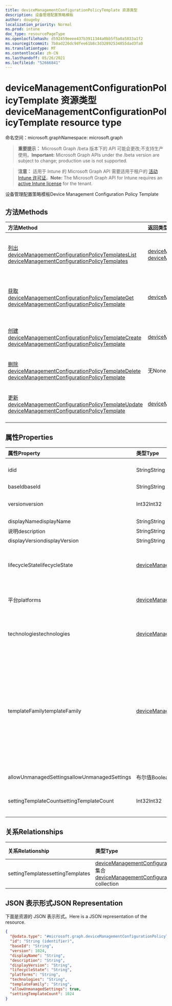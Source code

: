 ```yaml
---
title: deviceManagementConfigurationPolicyTemplate 资源类型
description: 设备管理配置策略模板
author: dougeby
localization_priority: Normal
ms.prod: intune
doc_type: resourcePageType
ms.openlocfilehash: d592459eeee437b3911344a0bb5f5a0a5833a1f2
ms.sourcegitcommit: 7b8ad226dc9dfee61b8c3d32892534855dad3fa0
ms.translationtype: MT
ms.contentlocale: zh-CN
ms.lasthandoff: 05/26/2021
ms.locfileid: "52666841"
---
```

# <a name="devicemanagementconfigurationpolicytemplate-resource-type"></a><span data-ttu-id="9827a-103">deviceManagementConfigurationPolicyTemplate 资源类型</span><span class="sxs-lookup"><span data-stu-id="9827a-103">deviceManagementConfigurationPolicyTemplate resource type</span></span>

<span data-ttu-id="9827a-104">命名空间：microsoft.graph</span><span class="sxs-lookup"><span data-stu-id="9827a-104">Namespace: microsoft.graph</span></span>

> <span data-ttu-id="9827a-105">**重要提示：** Microsoft Graph /beta 版本下的 API 可能会更改;不支持生产使用。</span><span class="sxs-lookup"><span data-stu-id="9827a-105">**Important:** Microsoft Graph APIs under the /beta version are subject to change; production use is not supported.</span></span>

> <span data-ttu-id="9827a-106">**注意：** 适用于 Intune 的 Microsoft Graph API 需要适用于租户的 [活动 Intune 许可证](https://go.microsoft.com/fwlink/?linkid=839381)。</span><span class="sxs-lookup"><span data-stu-id="9827a-106">**Note:** The Microsoft Graph API for Intune requires an [active Intune license](https://go.microsoft.com/fwlink/?linkid=839381) for the tenant.</span></span>

<span data-ttu-id="9827a-107">设备管理配置策略模板</span><span class="sxs-lookup"><span data-stu-id="9827a-107">Device Management Configuration Policy Template</span></span>

## <a name="methods"></a><span data-ttu-id="9827a-108">方法</span><span class="sxs-lookup"><span data-stu-id="9827a-108">Methods</span></span>
|<span data-ttu-id="9827a-109">方法</span><span class="sxs-lookup"><span data-stu-id="9827a-109">Method</span></span>|<span data-ttu-id="9827a-110">返回类型</span><span class="sxs-lookup"><span data-stu-id="9827a-110">Return Type</span></span>|<span data-ttu-id="9827a-111">说明</span><span class="sxs-lookup"><span data-stu-id="9827a-111">Description</span></span>|
|:---|:---|:---|
|[<span data-ttu-id="9827a-112">列出 deviceManagementConfigurationPolicyTemplates</span><span class="sxs-lookup"><span data-stu-id="9827a-112">List deviceManagementConfigurationPolicyTemplates</span></span>](../api/intune-deviceconfigv2-devicemanagementconfigurationpolicytemplate-list.md)|<span data-ttu-id="9827a-113">[deviceManagementConfigurationPolicyTemplate](../resources/intune-deviceconfigv2-devicemanagementconfigurationpolicytemplate.md) 集合</span><span class="sxs-lookup"><span data-stu-id="9827a-113">[deviceManagementConfigurationPolicyTemplate](../resources/intune-deviceconfigv2-devicemanagementconfigurationpolicytemplate.md) collection</span></span>|<span data-ttu-id="9827a-114">列出 [deviceManagementConfigurationPolicyTemplate](../resources/intune-deviceconfigv2-devicemanagementconfigurationpolicytemplate.md) 对象的属性和关系。</span><span class="sxs-lookup"><span data-stu-id="9827a-114">List properties and relationships of the [deviceManagementConfigurationPolicyTemplate](../resources/intune-deviceconfigv2-devicemanagementconfigurationpolicytemplate.md) objects.</span></span>|
|[<span data-ttu-id="9827a-115">获取 deviceManagementConfigurationPolicyTemplate</span><span class="sxs-lookup"><span data-stu-id="9827a-115">Get deviceManagementConfigurationPolicyTemplate</span></span>](../api/intune-deviceconfigv2-devicemanagementconfigurationpolicytemplate-get.md)|[<span data-ttu-id="9827a-116">deviceManagementConfigurationPolicyTemplate</span><span class="sxs-lookup"><span data-stu-id="9827a-116">deviceManagementConfigurationPolicyTemplate</span></span>](../resources/intune-deviceconfigv2-devicemanagementconfigurationpolicytemplate.md)|<span data-ttu-id="9827a-117">读取 [deviceManagementConfigurationPolicyTemplate 对象的属性和](../resources/intune-deviceconfigv2-devicemanagementconfigurationpolicytemplate.md) 关系。</span><span class="sxs-lookup"><span data-stu-id="9827a-117">Read properties and relationships of the [deviceManagementConfigurationPolicyTemplate](../resources/intune-deviceconfigv2-devicemanagementconfigurationpolicytemplate.md) object.</span></span>|
|[<span data-ttu-id="9827a-118">创建 deviceManagementConfigurationPolicyTemplate</span><span class="sxs-lookup"><span data-stu-id="9827a-118">Create deviceManagementConfigurationPolicyTemplate</span></span>](../api/intune-deviceconfigv2-devicemanagementconfigurationpolicytemplate-create.md)|[<span data-ttu-id="9827a-119">deviceManagementConfigurationPolicyTemplate</span><span class="sxs-lookup"><span data-stu-id="9827a-119">deviceManagementConfigurationPolicyTemplate</span></span>](../resources/intune-deviceconfigv2-devicemanagementconfigurationpolicytemplate.md)|<span data-ttu-id="9827a-120">创建新的 [deviceManagementConfigurationPolicyTemplate](../resources/intune-deviceconfigv2-devicemanagementconfigurationpolicytemplate.md) 对象。</span><span class="sxs-lookup"><span data-stu-id="9827a-120">Create a new [deviceManagementConfigurationPolicyTemplate](../resources/intune-deviceconfigv2-devicemanagementconfigurationpolicytemplate.md) object.</span></span>|
|[<span data-ttu-id="9827a-121">删除 deviceManagementConfigurationPolicyTemplate</span><span class="sxs-lookup"><span data-stu-id="9827a-121">Delete deviceManagementConfigurationPolicyTemplate</span></span>](../api/intune-deviceconfigv2-devicemanagementconfigurationpolicytemplate-delete.md)|<span data-ttu-id="9827a-122">无</span><span class="sxs-lookup"><span data-stu-id="9827a-122">None</span></span>|<span data-ttu-id="9827a-123">删除 [deviceManagementConfigurationPolicyTemplate](../resources/intune-deviceconfigv2-devicemanagementconfigurationpolicytemplate.md)。</span><span class="sxs-lookup"><span data-stu-id="9827a-123">Deletes a [deviceManagementConfigurationPolicyTemplate](../resources/intune-deviceconfigv2-devicemanagementconfigurationpolicytemplate.md).</span></span>|
|[<span data-ttu-id="9827a-124">更新 deviceManagementConfigurationPolicyTemplate</span><span class="sxs-lookup"><span data-stu-id="9827a-124">Update deviceManagementConfigurationPolicyTemplate</span></span>](../api/intune-deviceconfigv2-devicemanagementconfigurationpolicytemplate-update.md)|[<span data-ttu-id="9827a-125">deviceManagementConfigurationPolicyTemplate</span><span class="sxs-lookup"><span data-stu-id="9827a-125">deviceManagementConfigurationPolicyTemplate</span></span>](../resources/intune-deviceconfigv2-devicemanagementconfigurationpolicytemplate.md)|<span data-ttu-id="9827a-126">更新 [deviceManagementConfigurationPolicyTemplate 对象](../resources/intune-deviceconfigv2-devicemanagementconfigurationpolicytemplate.md) 的属性。</span><span class="sxs-lookup"><span data-stu-id="9827a-126">Update the properties of a [deviceManagementConfigurationPolicyTemplate](../resources/intune-deviceconfigv2-devicemanagementconfigurationpolicytemplate.md) object.</span></span>|

## <a name="properties"></a><span data-ttu-id="9827a-127">属性</span><span class="sxs-lookup"><span data-stu-id="9827a-127">Properties</span></span>
|<span data-ttu-id="9827a-128">属性</span><span class="sxs-lookup"><span data-stu-id="9827a-128">Property</span></span>|<span data-ttu-id="9827a-129">类型</span><span class="sxs-lookup"><span data-stu-id="9827a-129">Type</span></span>|<span data-ttu-id="9827a-130">说明</span><span class="sxs-lookup"><span data-stu-id="9827a-130">Description</span></span>|
|:---|:---|:---|
|<span data-ttu-id="9827a-131">id</span><span class="sxs-lookup"><span data-stu-id="9827a-131">id</span></span>|<span data-ttu-id="9827a-132">String</span><span class="sxs-lookup"><span data-stu-id="9827a-132">String</span></span>|<span data-ttu-id="9827a-133">由 BaseId 和 Version 组成的模板文档的键。</span><span class="sxs-lookup"><span data-stu-id="9827a-133">Key of the template document, composed of BaseId and Version.</span></span> <span data-ttu-id="9827a-134">自动生成。</span><span class="sxs-lookup"><span data-stu-id="9827a-134">Automatically generated.</span></span>|
|<span data-ttu-id="9827a-135">baseId</span><span class="sxs-lookup"><span data-stu-id="9827a-135">baseId</span></span>|<span data-ttu-id="9827a-136">String</span><span class="sxs-lookup"><span data-stu-id="9827a-136">String</span></span>|<span data-ttu-id="9827a-137">模板基本标识符</span><span class="sxs-lookup"><span data-stu-id="9827a-137">Template base identifier</span></span>|
|<span data-ttu-id="9827a-138">version</span><span class="sxs-lookup"><span data-stu-id="9827a-138">version</span></span>|<span data-ttu-id="9827a-139">Int32</span><span class="sxs-lookup"><span data-stu-id="9827a-139">Int32</span></span>|<span data-ttu-id="9827a-140">模板版本。</span><span class="sxs-lookup"><span data-stu-id="9827a-140">Template version.</span></span> <span data-ttu-id="9827a-141">有效值为 1 到 2147483647。</span><span class="sxs-lookup"><span data-stu-id="9827a-141">Valid values 1 to 2147483647.</span></span> <span data-ttu-id="9827a-142">此属性是只读的。</span><span class="sxs-lookup"><span data-stu-id="9827a-142">This property is read-only.</span></span>|
|<span data-ttu-id="9827a-143">displayName</span><span class="sxs-lookup"><span data-stu-id="9827a-143">displayName</span></span>|<span data-ttu-id="9827a-144">String</span><span class="sxs-lookup"><span data-stu-id="9827a-144">String</span></span>|<span data-ttu-id="9827a-145">模板显示名称</span><span class="sxs-lookup"><span data-stu-id="9827a-145">Template display name</span></span>|
|<span data-ttu-id="9827a-146">说明</span><span class="sxs-lookup"><span data-stu-id="9827a-146">description</span></span>|<span data-ttu-id="9827a-147">String</span><span class="sxs-lookup"><span data-stu-id="9827a-147">String</span></span>|<span data-ttu-id="9827a-148">模板说明</span><span class="sxs-lookup"><span data-stu-id="9827a-148">Template description</span></span>|
|<span data-ttu-id="9827a-149">displayVersion</span><span class="sxs-lookup"><span data-stu-id="9827a-149">displayVersion</span></span>|<span data-ttu-id="9827a-150">String</span><span class="sxs-lookup"><span data-stu-id="9827a-150">String</span></span>|<span data-ttu-id="9827a-151">模板版本说明</span><span class="sxs-lookup"><span data-stu-id="9827a-151">Description of template version</span></span>|
|<span data-ttu-id="9827a-152">lifecycleState</span><span class="sxs-lookup"><span data-stu-id="9827a-152">lifecycleState</span></span>|[<span data-ttu-id="9827a-153">deviceManagementTemplateLifecycleState</span><span class="sxs-lookup"><span data-stu-id="9827a-153">deviceManagementTemplateLifecycleState</span></span>](../resources/intune-deviceconfigv2-devicemanagementtemplatelifecyclestate.md)|<span data-ttu-id="9827a-154">指示模板的当前生命周期状态。</span><span class="sxs-lookup"><span data-stu-id="9827a-154">Indicate current lifecycle state of template.</span></span> <span data-ttu-id="9827a-155">可取值为：`invalid`、`draft`、`active`、`superseded`、`deprecated`、`retired`。</span><span class="sxs-lookup"><span data-stu-id="9827a-155">Possible values are: `invalid`, `draft`, `active`, `superseded`, `deprecated`, `retired`.</span></span>|
|<span data-ttu-id="9827a-156">平台</span><span class="sxs-lookup"><span data-stu-id="9827a-156">platforms</span></span>|[<span data-ttu-id="9827a-157">deviceManagementConfigurationPlatforms</span><span class="sxs-lookup"><span data-stu-id="9827a-157">deviceManagementConfigurationPlatforms</span></span>](../resources/intune-deviceconfigv2-devicemanagementconfigurationplatforms.md)|<span data-ttu-id="9827a-158">此模板的平台。</span><span class="sxs-lookup"><span data-stu-id="9827a-158">Platforms for this template.</span></span> <span data-ttu-id="9827a-159">可取值为：`none`、`macOS`、`windows10X`、`windows10`。</span><span class="sxs-lookup"><span data-stu-id="9827a-159">Possible values are: `none`, `macOS`, `windows10X`, `windows10`.</span></span>|
|<span data-ttu-id="9827a-160">technologies</span><span class="sxs-lookup"><span data-stu-id="9827a-160">technologies</span></span>|[<span data-ttu-id="9827a-161">deviceManagementConfigurationTechnologies</span><span class="sxs-lookup"><span data-stu-id="9827a-161">deviceManagementConfigurationTechnologies</span></span>](../resources/intune-deviceconfigv2-devicemanagementconfigurationtechnologies.md)|<span data-ttu-id="9827a-162">此模板的技术。</span><span class="sxs-lookup"><span data-stu-id="9827a-162">Technologies for this template.</span></span> <span data-ttu-id="9827a-163">可取值为：`none`、`mdm`、`windows10XManagement`、`configManager`、`microsoftSense`。</span><span class="sxs-lookup"><span data-stu-id="9827a-163">Possible values are: `none`, `mdm`, `windows10XManagement`, `configManager`, `microsoftSense`.</span></span>|
|<span data-ttu-id="9827a-164">templateFamily</span><span class="sxs-lookup"><span data-stu-id="9827a-164">templateFamily</span></span>|[<span data-ttu-id="9827a-165">deviceManagementConfigurationTemplateFamily</span><span class="sxs-lookup"><span data-stu-id="9827a-165">deviceManagementConfigurationTemplateFamily</span></span>](../resources/intune-deviceconfigv2-devicemanagementconfigurationtemplatefamily.md)|<span data-ttu-id="9827a-166">TemplateFamily 此模板。</span><span class="sxs-lookup"><span data-stu-id="9827a-166">TemplateFamily for this template.</span></span> <span data-ttu-id="9827a-167">可取值为：`none`、`endpointSecurityAntivirus`、`endpointSecurityDiskEncryption`、`endpointSecurityFirewall`、`endpointSecurityEndpointDetectionAndResponse`、`endpointSecurityAttackSurfaceReduction`、`endpointSecurityAccountProtection`、`endpointSecurityApplicationControl`。</span><span class="sxs-lookup"><span data-stu-id="9827a-167">Possible values are: `none`, `endpointSecurityAntivirus`, `endpointSecurityDiskEncryption`, `endpointSecurityFirewall`, `endpointSecurityEndpointDetectionAndResponse`, `endpointSecurityAttackSurfaceReduction`, `endpointSecurityAccountProtection`, `endpointSecurityApplicationControl`.</span></span>|
|<span data-ttu-id="9827a-168">allowUnmanagedSettings</span><span class="sxs-lookup"><span data-stu-id="9827a-168">allowUnmanagedSettings</span></span>|<span data-ttu-id="9827a-169">布尔值</span><span class="sxs-lookup"><span data-stu-id="9827a-169">Boolean</span></span>|<span data-ttu-id="9827a-170">允许非托管设置模板</span><span class="sxs-lookup"><span data-stu-id="9827a-170">Allow unmanaged setting templates</span></span>|
|<span data-ttu-id="9827a-171">settingTemplateCount</span><span class="sxs-lookup"><span data-stu-id="9827a-171">settingTemplateCount</span></span>|<span data-ttu-id="9827a-172">Int32</span><span class="sxs-lookup"><span data-stu-id="9827a-172">Int32</span></span>|<span data-ttu-id="9827a-173">设置模板的数量。</span><span class="sxs-lookup"><span data-stu-id="9827a-173">Number of setting templates.</span></span> <span data-ttu-id="9827a-174">有效值为 0 到 2147483647。</span><span class="sxs-lookup"><span data-stu-id="9827a-174">Valid values 0 to 2147483647.</span></span> <span data-ttu-id="9827a-175">此属性是只读的。</span><span class="sxs-lookup"><span data-stu-id="9827a-175">This property is read-only.</span></span>|

## <a name="relationships"></a><span data-ttu-id="9827a-176">关系</span><span class="sxs-lookup"><span data-stu-id="9827a-176">Relationships</span></span>
|<span data-ttu-id="9827a-177">关系</span><span class="sxs-lookup"><span data-stu-id="9827a-177">Relationship</span></span>|<span data-ttu-id="9827a-178">类型</span><span class="sxs-lookup"><span data-stu-id="9827a-178">Type</span></span>|<span data-ttu-id="9827a-179">说明</span><span class="sxs-lookup"><span data-stu-id="9827a-179">Description</span></span>|
|:---|:---|:---|
|<span data-ttu-id="9827a-180">settingTemplates</span><span class="sxs-lookup"><span data-stu-id="9827a-180">settingTemplates</span></span>|<span data-ttu-id="9827a-181">[deviceManagementConfigurationSettingTemplate](../resources/intune-deviceconfigv2-devicemanagementconfigurationsettingtemplate.md) 集合</span><span class="sxs-lookup"><span data-stu-id="9827a-181">[deviceManagementConfigurationSettingTemplate](../resources/intune-deviceconfigv2-devicemanagementconfigurationsettingtemplate.md) collection</span></span>|<span data-ttu-id="9827a-182">设置模板</span><span class="sxs-lookup"><span data-stu-id="9827a-182">Setting templates</span></span>|

## <a name="json-representation"></a><span data-ttu-id="9827a-183">JSON 表示形式</span><span class="sxs-lookup"><span data-stu-id="9827a-183">JSON Representation</span></span>
<span data-ttu-id="9827a-184">下面是资源的 JSON 表示形式。</span><span class="sxs-lookup"><span data-stu-id="9827a-184">Here is a JSON representation of the resource.</span></span>
<!-- {
  "blockType": "resource",
  "keyProperty": "id",
  "@odata.type": "microsoft.graph.deviceManagementConfigurationPolicyTemplate"
}
-->
``` json
{
  "@odata.type": "#microsoft.graph.deviceManagementConfigurationPolicyTemplate",
  "id": "String (identifier)",
  "baseId": "String",
  "version": 1024,
  "displayName": "String",
  "description": "String",
  "displayVersion": "String",
  "lifecycleState": "String",
  "platforms": "String",
  "technologies": "String",
  "templateFamily": "String",
  "allowUnmanagedSettings": true,
  "settingTemplateCount": 1024
}
```




